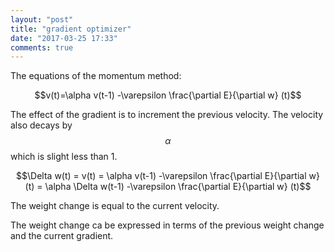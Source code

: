 ```yaml
---
layout: "post"
title: "gradient optimizer"
date: "2017-03-25 17:33"
comments: true
---
```


The equations of the momentum method:

$$v(t)=\alpha v(t-1) -\varepsilon \frac{\partial E}{\partial w} (t)$$

The effect of the gradient is to increment the previous velocity. The velocity also decays by $$\alpha$$ which is slight less than 1.

$$\Delta w(t) = v(t)  = \alpha v(t-1) -\varepsilon \frac{\partial E}{\partial w} (t) = \alpha \Delta w(t-1) -\varepsilon \frac{\partial E}{\partial w} (t)$$

The weight change is equal to the current velocity.

The weight change ca be expressed in terms of the previous weight change and the current gradient.
